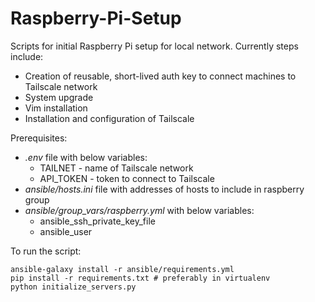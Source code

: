# Raspberry-Pi-Setup
Scripts for initial Raspberry Pi setup for local network. Currently steps include:
- Creation of reusable, short-lived auth key to connect machines to Tailscale network
- System upgrade
- Vim installation
- Installation and configuration of Tailscale

Prerequisites:
- _.env_ file with below variables:
    - TAILNET - name of Tailscale network
    - API_TOKEN - token to connect to Tailscale
- _ansible/hosts.ini_ file with addresses of hosts to include in raspberry group
- _ansible/group_vars/raspberry.yml_ with below variables:
    - ansible_ssh_private_key_file
    - ansible_user

To run the script:
```
ansible-galaxy install -r ansible/requirements.yml
pip install -r requirements.txt # preferably in virtualenv
python initialize_servers.py
```